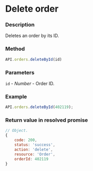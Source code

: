 # Delete order

### Description

Deletes an order by its ID.

### Method

```js
API.orders.deleteById(id)
```

### Parameters

`id` - *Number* - Order ID.

### Example

```js
API.orders.deleteById(402119);
```

### Return value in resolved promise

```js
// Object.
{
	code: 200,
	status: 'success',
	action: 'delete',
	resource: 'Order',
	orderId: 402119
}
```
